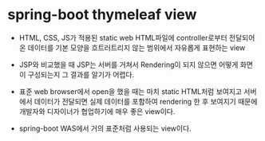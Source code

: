 # spring-boot thymeleaf view
* HTML, CSS, JS가 적용된 static web HTML파일에 controller로부터 전달되어 온 데이터를 기본 모양을 흐트러트리지 않는 범위에서 자유롭게 표현하는 view
* JSP와 비교했을 때 JSP는 서버를 거쳐서 Rendering이 되지 않으면 어떻게 화면이 구성되는지 그 결과를 알기가 어렵다.
* 표준 web browser에서 open을 했을 때는 마치 static HTML처럼 보여지고 서버에서 데이터가 전달되면 실제 데이터를 포함하여 rendering 한 후 보여지기 때문에 개발자와 디자이너가 협업하기에 매우 좋은 view이다.

* spring-boot WAS에서 거의 표준처럼 사용되는 view이다.